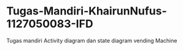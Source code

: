 Tugas-Mandiri-KhairunNufus-1127050083-IFD
=========================================

Tugas mandiri Activity diagram dan state diagram vending Machine
